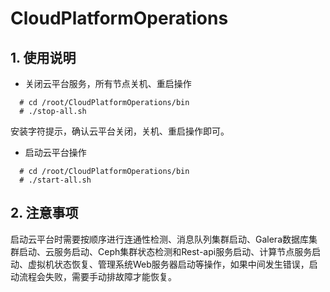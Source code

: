 # CloudPlatformOperations

## 1. 使用说明
* 关闭云平台服务，所有节点关机、重启操作
```shell
  # cd /root/CloudPlatformOperations/bin
  # ./stop-all.sh
```
安装字符提示，确认云平台关闭，关机、重启操作即可。

* 启动云平台操作
```shell
  # cd /root/CloudPlatformOperations/bin
  # ./start-all.sh
```
## 2. 注意事项
启动云平台时需要按顺序进行连通性检测、消息队列集群启动、Galera数据库集群启动、云服务启动、Ceph集群状态检测和Rest-api服务启动、计算节点服务启动、虚拟机状态恢复、管理系统Web服务器启动等操作，如果中间发生错误，启动流程会失败，需要手动排故障才能恢复。

